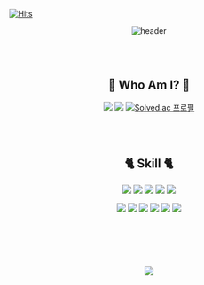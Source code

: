 [![Hits](https://hits.seeyoufarm.com/api/count/incr/badge.svg?url=https%3A%2F%2Fgithub.com%2Fj-miiin&count_bg=%23EDD2F3&title_bg=%23FEE3EC&icon=furrynetwork.svg&icon_color=%239145B6&title=Hello&edge_flat=false)](https://hits.seeyoufarm.com)


<div align="center">

![header](https://capsule-render.vercel.app/api?type=transparent&color=FFBC97&height=130&section=header&text=j-miiin&desc=Android%20Developer&descAlign=80&descAlignY=70&animation=twinkling&fontColor=FFBC97&fontSize=60)

<br></br>

## 🍒 Who Am I? 🍒
<a href="https://github.com/j-miiin"><img src="https://img.shields.io/badge/GitHub-181717?style=flat-square&logo=GitHub&logoColor=fff"/></a> <a href="https://www.notion.so/Who-Am-I-f06b2b2f566c4f899abb4cb280c10fa5"><img src="https://img.shields.io/badge/Portfolio-FFBC97?style=flat-square&logo=Notion&logoColor=fff"/></a> [![Solved.ac 프로필](http://mazassumnida.wtf/api/mini/generate_badge?boj=august_min)](https://solved.ac/august_min)

<br></br>

## 🐈 Skill 🐈
<img src="https://img.shields.io/badge/Android-3DDC84?style=flat-square&logo=Android&logoColor=fff"/> <img src="https://img.shields.io/badge/Kotlin-7F52FF?style=flat-square&logo=Kotlin&logoColor=fff"/> <img src="https://img.shields.io/badge/Java-B8E4F0?style=flat-square&logo=OpenJDK&logoColor=fff"/> <img src="https://img.shields.io/badge/IntelliJ-000957?style=flat-square&logo=IntelliJ IDEA&logoColor=fff"/> <img src="https://img.shields.io/badge/Firebase-FFCA28?style=flat-square&logo=Firebase&logoColor=fff"/>

<img src="https://img.shields.io/badge/Python-3776AB?style=flat-square&logo=Python&logoColor=fff"/> <img src="https://img.shields.io/badge/C-A8B9CC?style=flat-square&logo=C&logoColor=fff"/> <img src="https://img.shields.io/badge/C%23-FFAFAF?style=flat-square&logo=CSharp&logoColor=fff"/> <img src="https://img.shields.io/badge/Unity-000?style=flat-square&logo=Unity&logoColor=fff"/> <img src="https://img.shields.io/badge/Visual Studio-5C2D91?style=flat-square&logo=Visual Studio&logoColor=fff"/> <img src="https://img.shields.io/badge/Visual Studio Code-007ACC?style=flat-square&logo=Visual Studio Code&logoColor=fff"/>

<br></br>
---

<img align="center" src="https://github-readme-stats.vercel.app/api?username=j-miiin&show_icons=true&theme=moltack" />



</div>



